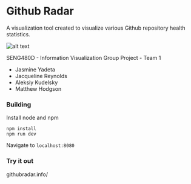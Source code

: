 # Github Radar

A visualization tool created to visualize various Github repository health statistics.

![alt text](https://i.imgur.com/1LfnP9Q.png)

SENG480D - Information Visualization
Group Project - Team 1
* Jasmine Yadeta
* Jacqueline Reynolds
* Aleksiy Kudelsky
* Matthew Hodgson

### Building
Install node and npm

```
npm install
npm run dev
```
Navigate to `localhost:8080` 

### Try it out
githubradar.info/
